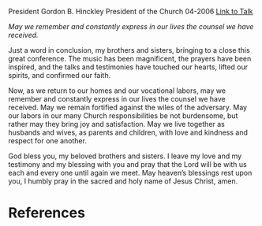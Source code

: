 President Gordon B. Hinckley
President of the Church
04-2006
[Link to Talk](https://www.churchofjesuschrist.org/study/general-conference/2006/04/until-again-we-meet?lang=eng)

_May we remember and constantly express in our lives the counsel we have received._

Just a word in conclusion, my brothers and sisters, bringing to a close this great conference. The music has been magnificent, the prayers have been inspired, and the talks and testimonies have touched our hearts, lifted our spirits, and confirmed our faith.

Now, as we return to our homes and our vocational labors, may we remember and constantly express in our lives the counsel we have received. May we remain fortified against the wiles of the adversary. May our labors in our many Church responsibilities be not burdensome, but rather may they bring joy and satisfaction. May we live together as husbands and wives, as parents and children, with love and kindness and respect for one another.

God bless you, my beloved brothers and sisters. I leave my love and my testimony and my blessing with you and pray that the Lord will be with us each and every one until again we meet. May heaven’s blessings rest upon you, I humbly pray in the sacred and holy name of Jesus Christ, amen.

# References
